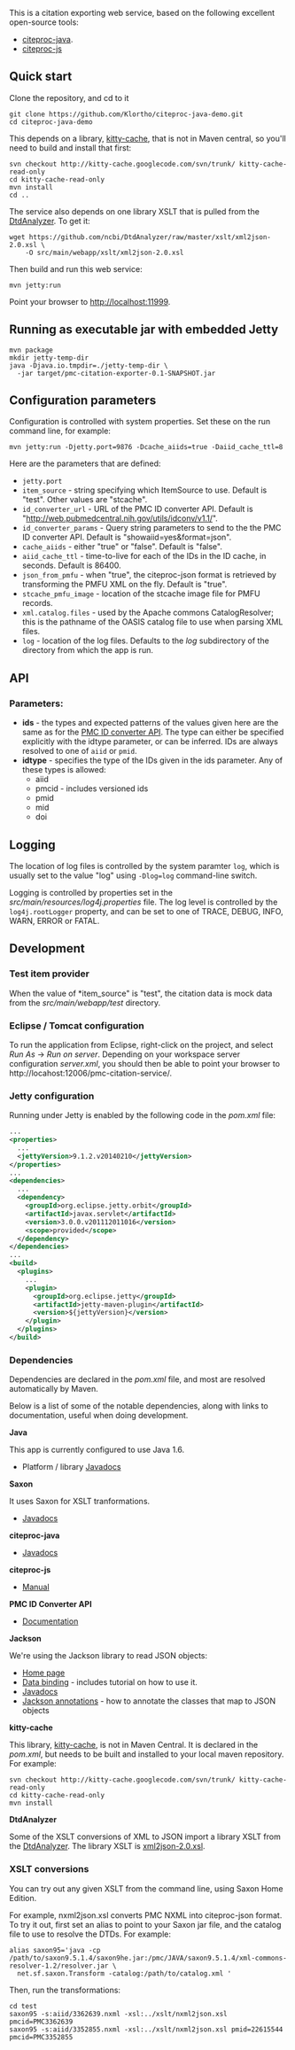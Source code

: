 This is a citation exporting web service, based on the following excellent open-source
tools:

* [citeproc-java](https://github.com/michel-kraemer/citeproc-java).
* [citeproc-js](http://gsl-nagoya-u.net/http/pub/citeproc-doc.html)


## Quick start

Clone the repository, and cd to it

```
git clone https://github.com/Klortho/citeproc-java-demo.git
cd citeproc-java-demo
```

This depends on a library, [kitty-cache](https://code.google.com/p/kitty-cache/),
that is not in Maven central, so you'll need to build
and install that first:

```
svn checkout http://kitty-cache.googlecode.com/svn/trunk/ kitty-cache-read-only
cd kitty-cache-read-only
mvn install
cd ..
```

The service also depends on one library XSLT that is pulled from the
[DtdAnalyzer](https://github.com/ncbi/DtdAnalyzer).  To get it:

```
wget https://github.com/ncbi/DtdAnalyzer/raw/master/xslt/xml2json-2.0.xsl \
    -O src/main/webapp/xslt/xml2json-2.0.xsl
```

Then build and run this web service:

```
mvn jetty:run
```

Point your browser to [http://localhost:11999](http://localhost:11999).


## Running as executable jar with embedded Jetty

```
mvn package
mkdir jetty-temp-dir
java -Djava.io.tmpdir=./jetty-temp-dir \
  -jar target/pmc-citation-exporter-0.1-SNAPSHOT.jar
```




## Configuration parameters

Configuration is controlled with system properties.
Set these on the run command line, for example:

```
mvn jetty:run -Djetty.port=9876 -Dcache_aiids=true -Daiid_cache_ttl=8
```

Here are the parameters that are defined:

* `jetty.port`
* `item_source` - string specifying which ItemSource to use.  Default is "test".
  Other values are "stcache".
* `id_converter_url` - URL of the PMC ID converter API.  Default is
  "http://web.pubmedcentral.nih.gov/utils/idconv/v1.1/".
* `id_converter_params` - Query string parameters to send to the the PMC ID
  converter API.  Default is "showaiid=yes&format=json".
* `cache_aiids` - either "true" or "false".  Default is "false".
* `aiid_cache_ttl` - time-to-live for each of the IDs in the ID cache, in seconds.
  Default is 86400.
* `json_from_pmfu` - when "true", the citeproc-json format is retrieved by transforming
  the PMFU XML on the fly.  Default is "true".
* `stcache_pmfu_image` - location of the stcache image file for PMFU records.
* `xml.catalog.files` - used by the Apache commons CatalogResolver; this is the pathname
  of the OASIS catalog file to use when parsing XML files.
* `log` - location of the log files.  Defaults to the *log* subdirectory of the directory
  from which the app is run.


## API

### Parameters:

* **ids** - the types and expected patterns of the values given here are the same as for
  the [PMC ID converter API](https://www.ncbi.nlm.nih.gov/pmc/tools/id-converter-api/).
  The type can either be specified explicitly with the idtype parameter, or can be inferred.
  IDs are always resolved to one of `aiid` or `pmid`.
* **idtype** - specifies the type of the IDs given in the ids parameter.
  Any of these types is allowed:
    * aiid
    * pmcid - includes versioned ids
    * pmid
    * mid
    * doi

## Logging

The location of log files is controlled by the system paramter `log`, which is usually set to
the value "log" using `-Dlog=log` command-line switch.

Logging is controlled by properties set in the *src/main/resources/log4j.properties*
file. The log level is controlled by the `log4j.rootLogger` property, and can be set to
one of TRACE, DEBUG, INFO, WARN, ERROR or FATAL.




## Development

### Test item provider

When the value of *item_source" is "test", the citation data is mock data from the
*src/main/webapp/test* directory.

### Eclipse / Tomcat configuration

To run the application from Eclipse, right-click on the project, and select
*Run As* -> *Run on server*.  Depending on your workspace server configuration
*server.xml*, you should then be able to point your browser to
http://locahost:12006/pmc-citation-service/.




### Jetty configuration

Running under Jetty is enabled by the following code in the *pom.xml* file:

```xml
...
<properties>
  ...
  <jettyVersion>9.1.2.v20140210</jettyVersion>
</properties>
...
<dependencies>
  ...
  <dependency>
    <groupId>org.eclipse.jetty.orbit</groupId>
    <artifactId>javax.servlet</artifactId>
    <version>3.0.0.v201112011016</version>
    <scope>provided</scope>
  </dependency>
</dependencies>
...
<build>
  <plugins>
    ...
    <plugin>
      <groupId>org.eclipse.jetty</groupId>
      <artifactId>jetty-maven-plugin</artifactId>
      <version>${jettyVersion}</version>
    </plugin>
  </plugins>
</build>
```

### Dependencies

Dependencies are declared in the *pom.xml* file, and most are resolved automatically by Maven.

Below is a list of some of the notable dependencies, along with links to documentation,
useful when doing development.


**Java**

This app is currently configured to use Java 1.6.

* Platform / library [Javadocs](http://docs.oracle.com/javase/6/docs/api/)

**Saxon**

It uses Saxon for XSLT tranformations.

* [Javadocs](http://www.saxonica.com/documentation/Javadoc/index.html)

**citeproc-java**

* [Javadocs](http://michel-kraemer.github.io/citeproc-java/api/latest/)

**citeproc-js**

* [Manual](http://gsl-nagoya-u.net/http/pub/citeproc-doc.html)

**PMC ID Converter API**

* [Documentation](https://www.ncbi.nlm.nih.gov/pmc/tools/id-converter-api/)

**Jackson**

We're using the Jackson library to read JSON objects:

* [Home page](http://wiki.fasterxml.com/JacksonHome)
* [Data binding](https://github.com/FasterXML/jackson-databind) - includes tutorial
  on how to use it.
* [Javadocs](http://fasterxml.github.io/jackson-databind/javadoc/2.3.0/)
* [Jackson annotations](https://github.com/FasterXML/jackson-annotations) - how to
  annotate the classes that map to JSON objects

**kitty-cache**

This library, [kitty-cache](https://code.google.com/p/kitty-cache/), is not in
Maven Central. It is declared in the *pom.xml*, but needs to be built and installed to your
local maven repository.  For example:

```
svn checkout http://kitty-cache.googlecode.com/svn/trunk/ kitty-cache-read-only
cd kitty-cache-read-only
mvn install
```

**DtdAnalyzer**

Some of the XSLT conversions of XML to JSON import a library XSLT from the
[DtdAnalyzer](https://github.com/ncbi/DtdAnalyzer).  The library XSLT is
[xml2json-2.0.xsl](https://github.com/ncbi/DtdAnalyzer/blob/master/xslt/xml2json-2.0.xsl).


### XSLT conversions

You can try out any given XSLT from the command line, using Saxon Home Edition.

For example, nxml2json.xsl converts PMC NXML into citeproc-json format.  To try it out,
first set an alias to point to your Saxon jar file, and the catalog
file to use to resolve the DTDs.  For example:

```
alias saxon95='java -cp /path/to/saxon9.5.1.4/saxon9he.jar:/pmc/JAVA/saxon9.5.1.4/xml-commons-resolver-1.2/resolver.jar \
  net.sf.saxon.Transform -catalog:/path/to/catalog.xml '
```

Then, run the transformations:

```
cd test
saxon95 -s:aiid/3362639.nxml -xsl:../xslt/nxml2json.xsl pmcid=PMC3362639
saxon95 -s:aiid/3352855.nxml -xsl:../xslt/nxml2json.xsl pmid=22615544 pmcid=PMC3352855
```

